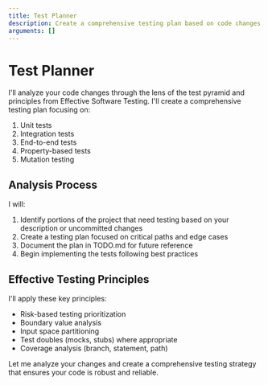 ```yaml
---
title: Test Planner
description: Create a comprehensive testing plan based on code changes
arguments: []
---
```


# Test Planner

I'll analyze your code changes through the lens of the test pyramid and principles from Effective Software Testing. I'll create a comprehensive testing plan focusing on:

1. Unit tests
2. Integration tests
3. End-to-end tests
4. Property-based tests
5. Mutation testing

## Analysis Process

I will:

1. Identify portions of the project that need testing based on your description or uncommitted changes
2. Create a testing plan focused on critical paths and edge cases
3. Document the plan in TODO.md for future reference
4. Begin implementing the tests following best practices

## Effective Testing Principles

I'll apply these key principles:
- Risk-based testing prioritization
- Boundary value analysis
- Input space partitioning
- Test doubles (mocks, stubs) where appropriate
- Coverage analysis (branch, statement, path)

Let me analyze your changes and create a comprehensive testing strategy that ensures your code is robust and reliable.